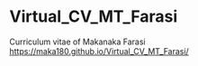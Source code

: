 # Virtual_CV_MT_Farasi
Curriculum vitae of Makanaka Farasi
https://maka180.github.io/Virtual_CV_MT_Farasi/
